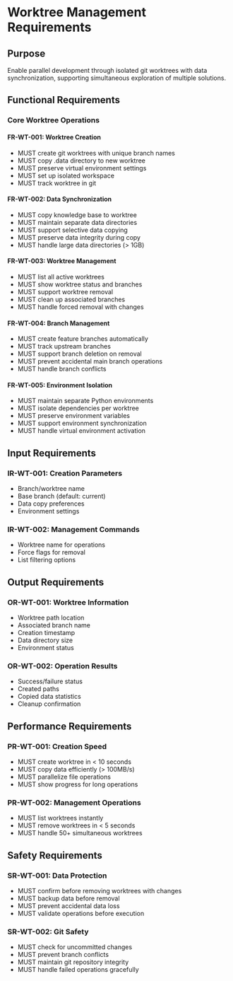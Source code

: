 # Worktree Management Requirements

## Purpose
Enable parallel development through isolated git worktrees with data synchronization, supporting simultaneous exploration of multiple solutions.

## Functional Requirements

### Core Worktree Operations

#### FR-WT-001: Worktree Creation
- MUST create git worktrees with unique branch names
- MUST copy .data directory to new worktree
- MUST preserve virtual environment settings
- MUST set up isolated workspace
- MUST track worktree in git

#### FR-WT-002: Data Synchronization
- MUST copy knowledge base to worktree
- MUST maintain separate data directories
- MUST support selective data copying
- MUST preserve data integrity during copy
- MUST handle large data directories (> 1GB)

#### FR-WT-003: Worktree Management
- MUST list all active worktrees
- MUST show worktree status and branches
- MUST support worktree removal
- MUST clean up associated branches
- MUST handle forced removal with changes

#### FR-WT-004: Branch Management
- MUST create feature branches automatically
- MUST track upstream branches
- MUST support branch deletion on removal
- MUST prevent accidental main branch operations
- MUST handle branch conflicts

#### FR-WT-005: Environment Isolation
- MUST maintain separate Python environments
- MUST isolate dependencies per worktree
- MUST preserve environment variables
- MUST support environment synchronization
- MUST handle virtual environment activation

## Input Requirements

### IR-WT-001: Creation Parameters
- Branch/worktree name
- Base branch (default: current)
- Data copy preferences
- Environment settings

### IR-WT-002: Management Commands
- Worktree name for operations
- Force flags for removal
- List filtering options

## Output Requirements

### OR-WT-001: Worktree Information
- Worktree path location
- Associated branch name
- Creation timestamp
- Data directory size
- Environment status

### OR-WT-002: Operation Results
- Success/failure status
- Created paths
- Copied data statistics
- Cleanup confirmation

## Performance Requirements

### PR-WT-001: Creation Speed
- MUST create worktree in < 10 seconds
- MUST copy data efficiently (> 100MB/s)
- MUST parallelize file operations
- MUST show progress for long operations

### PR-WT-002: Management Operations
- MUST list worktrees instantly
- MUST remove worktrees in < 5 seconds
- MUST handle 50+ simultaneous worktrees

## Safety Requirements

### SR-WT-001: Data Protection
- MUST confirm before removing worktrees with changes
- MUST backup data before removal
- MUST prevent accidental data loss
- MUST validate operations before execution

### SR-WT-002: Git Safety
- MUST check for uncommitted changes
- MUST prevent branch conflicts
- MUST maintain git repository integrity
- MUST handle failed operations gracefully